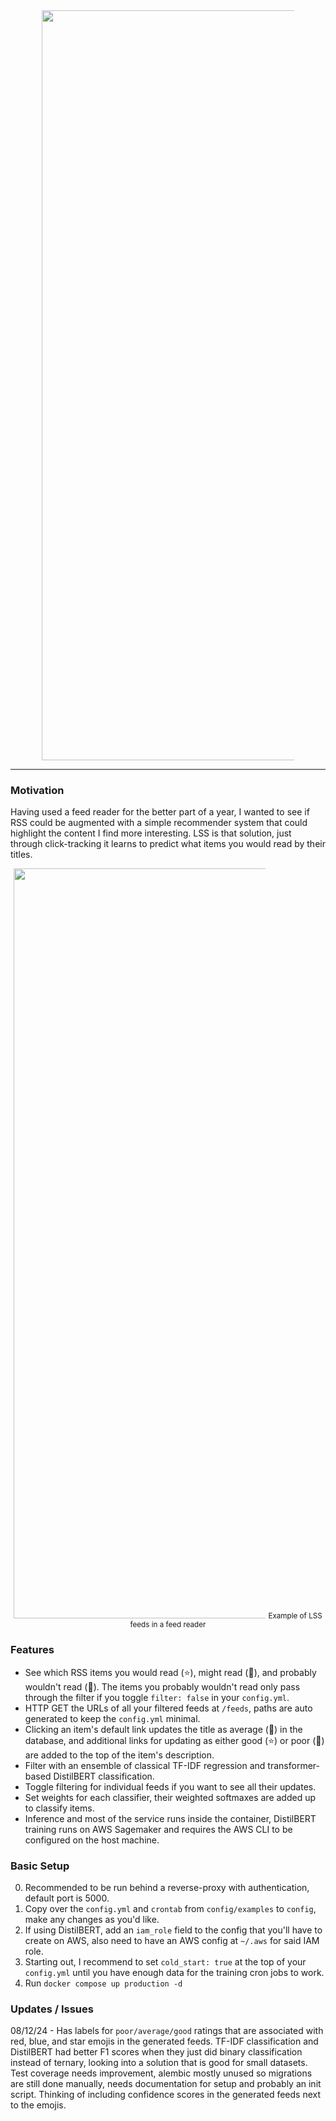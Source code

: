 <div align="center">
  <img src="https://sltptr.github.io/static/lss/img/logo.png" 
    alt="LSS Logo" style="max-width: 80%; width: 1200px; height: auto;">
</div>

---

### Motivation

Having used a feed reader for the better part of a year, I wanted to see if RSS
could be augmented with a simple recommender system that could highlight the
content I find more interesting. LSS is that solution, just through
click-tracking it learns to predict what items you would read by their titles.

<div align="center">
  <img src="https://sltptr.github.io/static/lss/img/example.png" 
    alt="LSS Logo" style="max-width: 80%; width: 1200px; height: auto;">
  <small>Example of LSS feeds in a feed reader</small>
</div>

### Features

- See which RSS items you would read (&#11088;), might read (&#128309;), and
  probably wouldn't read (&#128308;). The items you probably wouldn't read only
  pass through the filter if you toggle `filter: false` in your `config.yml`.
- HTTP GET the URLs of all your filtered feeds at `/feeds`, paths are auto
  generated to keep the `config.yml` minimal.
- Clicking an item's default link updates the title as average (&#128309;) in
  the database, and additional links for updating as either good (&#11088;) or
  poor (&#128308;) are added to the top of the item's description.
- Filter with an ensemble of classical TF-IDF regression and transformer-based
  DistilBERT classification.
- Toggle filtering for individual feeds if you want to see all their updates.
- Set weights for each classifier, their weighted softmaxes are added up to
  classify items.
- Inference and most of the service runs inside the container, DistilBERT
  training runs on AWS Sagemaker and requires the AWS CLI to be configured on
  the host machine.

### Basic Setup

0. Recommended to be run behind a reverse-proxy with authentication, default
   port is 5000.
1. Copy over the `config.yml` and `crontab` from `config/examples` to `config`,
   make any changes as you'd like.
2. If using DistilBERT, add an `iam_role` field to the config that you'll have
   to create on AWS, also need to have an AWS config at `~/.aws` for said IAM
   role.
3. Starting out, I recommend to set `cold_start: true` at the top of your
   `config.yml` until you have enough data for the training cron jobs to work.
4. Run `docker compose up production -d`

### Updates / Issues

08/12/24 - Has labels for `poor/average/good` ratings that are associated with
red, blue, and star emojis in the generated feeds. TF-IDF classification and
DistilBERT had better F1 scores when they just did binary classification instead
of ternary, looking into a solution that is good for small datasets. Test
coverage needs improvement, alembic mostly unused so migrations are still done
manually, needs documentation for setup and probably an init script. Thinking of
including confidence scores in the generated feeds next to the emojis.
